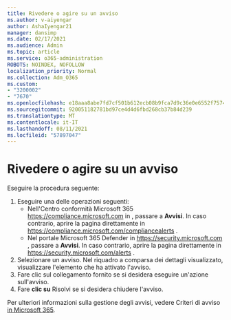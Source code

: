 ```yaml
---
title: Rivedere o agire su un avviso
ms.author: v-aiyengar
author: AshaIyengar21
manager: dansimp
ms.date: 02/17/2021
ms.audience: Admin
ms.topic: article
ms.service: o365-administration
ROBOTS: NOINDEX, NOFOLLOW
localization_priority: Normal
ms.collection: Adm_O365
ms.custom:
- "3200002"
- "7670"
ms.openlocfilehash: e18aaa8abe7fd7cf501b612ecb08b9fca7d9c36e0e6552f75742beb770063e93
ms.sourcegitcommit: 920051182781bd97ce4d4d6fbd268cb37b84d239
ms.translationtype: MT
ms.contentlocale: it-IT
ms.lasthandoff: 08/11/2021
ms.locfileid: "57897047"
---
```

# <a name="review-or-act-on-an-alert"></a>Rivedere o agire su un avviso

Eseguire la procedura seguente:

1. Eseguire una delle operazioni seguenti:
   - Nell'Centro conformità Microsoft 365 <https://compliance.microsoft.com> in , passare a **Avvisi**. In caso contrario, aprire la pagina direttamente in <https://compliance.microsoft.com/compliancealerts> .
   - Nel portale Microsoft 365 Defender in <https://security.microsoft.com> , passare a **Avvisi**. In caso contrario, aprire la pagina direttamente in <https://security.microsoft.com/alerts> .
2. Selezionare un avviso. Nel riquadro a comparsa dei dettagli visualizzato, visualizzare l'elemento che ha attivato l'avviso.
3. Fare clic sul collegamento fornito se si desidera eseguire un'azione sull'avviso.
4. Fare **clic su** Risolvi se si desidera chiudere l'avviso.

Per ulteriori informazioni sulla gestione degli avvisi, vedere Criteri di avviso [in Microsoft 365](https://docs.microsoft.com/microsoft-365/compliance/alert-policies).
